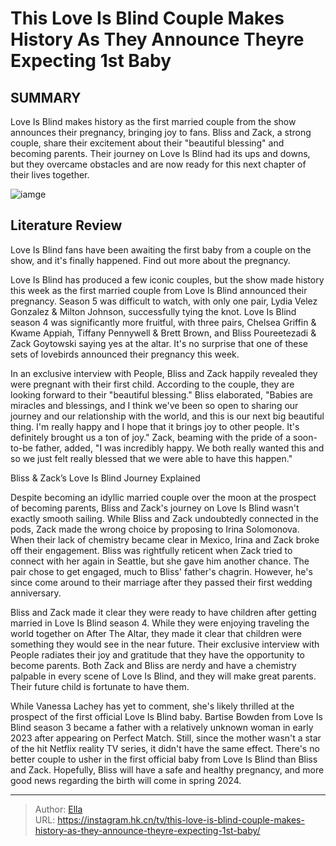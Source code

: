 # This Love Is Blind Couple Makes History As They Announce Theyre Expecting 1st Baby


## SUMMARY 



  Love Is Blind makes history as the first married couple from the show announces their pregnancy, bringing joy to fans.   Bliss and Zack, a strong couple, share their excitement about their &#34;beautiful blessing&#34; and becoming parents.   Their journey on Love Is Blind had its ups and downs, but they overcame obstacles and are now ready for this next chapter of their lives together.  

![iamge](https://static1.srcdn.com/wordpress/wp-content/uploads/2023/11/this-love-is-blind-couple-makes-history-as-they-announce-they-re-expecting-1st-baby.jpg)

## Literature Review
Love Is Blind fans have been awaiting the first baby from a couple on the show, and it&#39;s finally happened. Find out more about the pregnancy.




Love Is Blind has produced a few iconic couples, but the show made history this week as the first married couple from Love Is Blind announced their pregnancy. Season 5 was difficult to watch, with only one pair, Lydia Velez Gonzalez &amp; Milton Johnson, successfully tying the knot. Love Is Blind season 4 was significantly more fruitful, with three pairs, Chelsea Griffin &amp; Kwame Appiah, Tiffany Pennywell &amp; Brett Brown, and Bliss Poureetezadi &amp; Zack Goytowski saying yes at the altar. It&#39;s no surprise that one of these sets of lovebirds announced their pregnancy this week.




In an exclusive interview with People, Bliss and Zack happily revealed they were pregnant with their first child. According to the couple, they are looking forward to their &#34;beautiful blessing.&#34; Bliss elaborated, &#34;Babies are miracles and blessings, and I think we&#39;ve been so open to sharing our journey and our relationship with the world, and this is our next big beautiful thing. I&#39;m really happy and I hope that it brings joy to other people. It&#39;s definitely brought us a ton of joy.&#34; Zack, beaming with the pride of a soon-to-be father, added, &#34;I was incredibly happy. We both really wanted this and so we just felt really blessed that we were able to have this happen.&#34;


 Bliss &amp; Zack’s Love Is Blind Journey Explained 
          

Despite becoming an idyllic married couple over the moon at the prospect of becoming parents, Bliss and Zack&#39;s journey on Love Is Blind wasn&#39;t exactly smooth sailing. While Bliss and Zack undoubtedly connected in the pods, Zack made the wrong choice by proposing to Irina Solomonova. When their lack of chemistry became clear in Mexico, Irina and Zack broke off their engagement. Bliss was rightfully reticent when Zack tried to connect with her again in Seattle, but she gave him another chance. The pair chose to get engaged, much to Bliss&#39; father&#39;s chagrin. However, he&#39;s since come around to their marriage after they passed their first wedding anniversary.




Bliss and Zack made it clear they were ready to have children after getting married in Love Is Blind season 4. While they were enjoying traveling the world together on After The Altar, they made it clear that children were something they would see in the near future. Their exclusive interview with People radiates their joy and gratitude that they have the opportunity to become parents. Both Zack and Bliss are nerdy and have a chemistry palpable in every scene of Love Is Blind, and they will make great parents. Their future child is fortunate to have them.

While Vanessa Lachey has yet to comment, she&#39;s likely thrilled at the prospect of the first official Love Is Blind baby. Bartise Bowden from Love Is Blind season 3 became a father with a relatively unknown woman in early 2023 after appearing on Perfect Match. Still, since the mother wasn&#39;t a star of the hit Netflix reality TV series, it didn&#39;t have the same effect. There&#39;s no better couple to usher in the first official baby from Love Is Blind than Bliss and Zack. Hopefully, Bliss will have a safe and healthy pregnancy, and more good news regarding the birth will come in spring 2024.






---

> Author: [Ella](https://instagram.hk.cn/)  
> URL: https://instagram.hk.cn/tv/this-love-is-blind-couple-makes-history-as-they-announce-theyre-expecting-1st-baby/  

